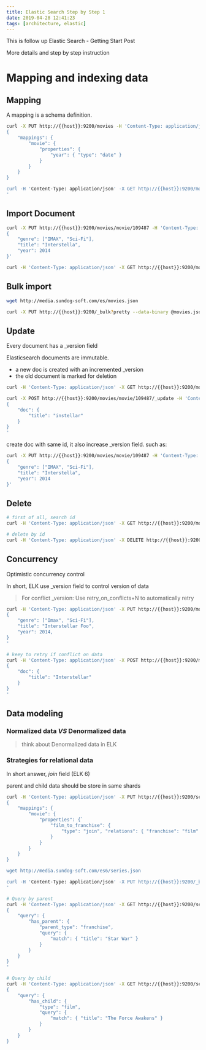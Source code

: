 ```yaml
---
title: Elastic Search Step by Step 1
date: 2019-04-28 12:41:23
tags: [architecture, elastic]
---
```

This is follow up Elastic Search - Getting Start Post

More details and step by step instruction

<!--more-->

# Mapping and indexing data

## Mapping
A mapping is a schema definition.

```bash
curl -X PUT http://{{host}}:9200/movies -H 'Content-Type: application/json' -d '
{
    "mappings": {
        "movie": {
            "properties": {
                "year": { "type": "date" }
            }
        }
    }
}

curl -H 'Content-Type: application/json' -X GET http://{{host}}:9200/movies/_mapping/movie?pretty
'
```

## Import Document

```bash
curl -X PUT http://{{host}}:9200/movies/movie/109487 -H 'Content-Type: application/json' -d '
{
    "genre": ["IMAX", "Sci-Fi"],
    "title": "Interstella",
    "year": 2014
}'

curl -H 'Content-Type: application/json' -X GET http://{{host}}:9200/movies/movie/_search?pretty
```

## Bulk import

```bash
wget http://media.sundog-soft.com/es/movies.json

curl -X PUT http://{{host}}:9200/_bulk?pretty --data-binary @movies.json -H 'Content-Type: application/json'
```

## Update

Every document has a _version field

Elasticsearch documents are immutable.

- a new doc is created with an incremented _version
- the old document is marked for deletion

```bash
curl -H 'Content-Type: application/json' -X GET http://{{host}}:9200/movies/movie/109487?pretty

curl -X POST http://{{host}}:9200/movies/movie/109487/_update -H 'Content-Type: application/json' -d '
{
    "doc": {
        "title": "instellar"
    }
}
'
```

create doc with same id, it also increase _version field. such as:

```bash
curl -X PUT http://{{host}}:9200/movies/movie/109487 -H 'Content-Type: application/json' -d '
{
    "genre": ["IMAX", "Sci-Fi"],
    "title": "Interstella",
    "year": 2014
}'
```

## Delete

```bash
# first of all, search id
curl -H 'Content-Type: application/json' -X GET http://{{host}}:9200/movies/_search?q=Dark_

# delete by id
curl -H 'Content-Type: application/json' -X DELETE http://{{host}}:9200/movies/movie/109487?pretty
```

## Concurrency

Optimistic concurrency control

In short, ELK use _version field to control version of data

> For conflict _version: Use retry_on_conflicts+N to automatically retry

```bash
curl -H 'Content-Type: application/json' -X PUT http://{{host}}:9200/movies/movie/109487?version=3 -d '
{
    "genre": ["Imax", "Sci-Fi"],
    "title": "Interstellar Foo",
    "year": 2014,
}
'

# keey to retry if conflict on data
curl -H 'Content-Type: application/json' -X POST http://{{host}}:9200/movies/movie/109487/_update?retry_on_conflict=5 -d '
{
    "doc": {
        "title": "Interstellar"
    }
}
'
```

## Data modeling

### Normalized data *VS* Denormalized data

> think about Denormalized data in ELK

### Strategies for relational data

In short answer, *join* field (ELK 6)

parent and child data should be store in same shards

```bash
curl -H 'Content-Type: application/json' -X PUT http://{{host}}:9200/series -d '
{
    "mappings": {
        "movie": {
            "properties": {`
                "film_to_franchise": {
                    "type": "join", "relations": { "franchise": "film" }
                }
            }
        }
    }
}

wget http://media.sundog-soft.com/es6/series.json

curl -H 'Content-Type: application/json' -X PUT http://{{host}}:9200/_bulk --data-binary @series.json
'

# Query by parent
curl -H 'Content-Type: application/json' -X GET http://{{host}}:9200/series/movie/_search?pretty -d '
{
    "query": {
        "has_parent": {
            "parent_type": "franchise",
            "query": {
                "match": { "title": "Star War" }
            }
        }
    }
}
'

# Query by child
curl -H 'Content-Type: application/json' -X GET http://{{host}}:9200/series/movie/_search?pretty -d '
{
    "query": {
        "has_child": {
            "type": "film",
            "query": {
                "match": { "title": "The Force Awakens" }
            }
        }
    }
}
```
